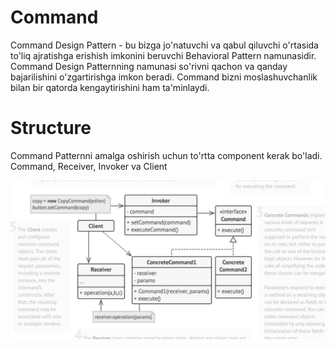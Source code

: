 # Command

Command Design Pattern - bu bizga jo'natuvchi va qabul qiluvchi o'rtasida to'liq ajratishga erishish imkonini beruvchi
Behavioral Pattern namunasidir. Command Design Patternning namunasi so'rivni qachon va qanday bajarilishini o'zgartirishga
imkon beradi. Command bizni moslashuvchanlik bilan bir qatorda kengaytirishini ham ta'minlaydi.

# Structure

Command Patternni amalga oshirish uchun to'rtta component kerak bo'ladi. Command, Receiver, Invoker va Client

![img](etc/images/img.png)
